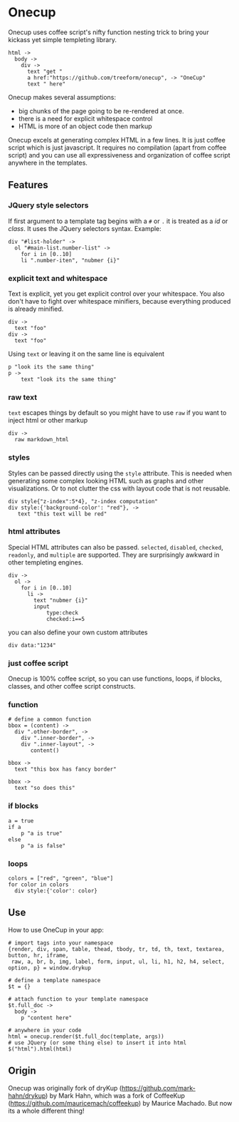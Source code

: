# Onecup #

Onecup uses coffee script's nifty function nesting trick to bring your kickass yet simple templeting library.

```
html ->
  body ->
    div ->
      text "get "
      a href:"https://github.com/treeform/onecup", -> "OneCup"
      text " here"
```

Onecup makes several assumptions:

 + big chunks of the page going to be re-rendered at once.
 + there is a need for explicit whitespace control
 + HTML is more of an object code then markup

Onecup excels at generating complex HTML in a few lines. It is just coffee script which is just javascript. It requires no compilation (apart from coffee script) and you can use all expressiveness and organization of coffee script anywhere in the templates.

## Features ##

### JQuery style selectors ###
If first argument to a template tag begins with a `#` or `.` it is treated as a *id* or *class*. It uses the JQuery selectors syntax. Example:

```
div "#list-holder" ->
  ol "#main-list.number-list" ->
    for i in [0..10]
	li ".number-iten", "nubmer {i}"
```

### explicit text and whitespace ###
Text is explicit, yet you get explicit control over your whitespace. You also don't have to fight over whitespace minifiers, because everything produced is already minified.

```
div ->
  text "foo"
div ->
  text "foo"
```

Using `text` or leaving it on the same line is equivalent

```
p "look its the same thing"
p ->
    text "look its the same thing"
```

### raw text ###
`text` escapes things by default so you might have to use `raw` if you want to inject html or other markup

```
div ->
  raw markdown_html
```

### styles ###
Styles can be passed directly using the `style` attribute. This is needed when generating some complex looking HTML such as graphs and other visualizations. Or to not clutter the css with layout code that is not reusable.

```
div style{"z-index":5*4}, "z-index computation"
div style:{'background-color': "red"}, ->
   text "this text will be red"
```

### html attributes ###

Special HTML attributes can also be passed. `selected`, `disabled`, `checked`, `readonly`, and `multiple` are supported. They are surprisingly awkward in other templeting engines. 

```
div ->
  ol ->
    for i in [0..10]
      li ->
        text "nubmer {i}"
        input 
            type:check 
            checked:i==5
```
   
you can also define your own custom attributes

```
div data:"1234"
```

### just coffee script ###

Onecup is 100% coffee script, so you can use functions, loops, if blocks, classes, and other coffee script constructs.

### function ###

```
# define a common function
bbox = (content) ->
  div ".other-border", ->
    div ".inner-border", ->
	div ".inner-layout", ->
	   content()

bbox ->
  text "this box has fancy border"

bbox ->
  text "so does this"
```

### if blocks ###
```
a = true
if a 
    p "a is true"
else
    p "a is false"
```

### loops ###

```
colors = ["red", "green", "blue"]
for color in colors
  div style:{'color': color}
```

## Use ##

How to use OneCup in your app:

```
# import tags into your namespace
{render, div, span, table, thead, tbody, tr, td, th, text, textarea, button, hr, iframe,
 raw, a, br, b, img, label, form, input, ul, li, h1, h2, h4, select, option, p} = window.drykup

# define a template namespace
$t = {}

# attach function to your template namespace
$t.full_doc ->
  body ->
    p "content here"

# anywhere in your code
html = onecup.render($t.full_doc(template, args))
# use JQuery (or some thing else) to insert it into html
$("html").html(html)

```

## Origin ##

Onecup was originally fork of dryKup (https://github.com/mark-hahn/drykup) by Mark Hahn, which was a fork of CoffeeKup (https://github.com/mauricemach/coffeekup) by Maurice Machado. But now its a whole different thing!